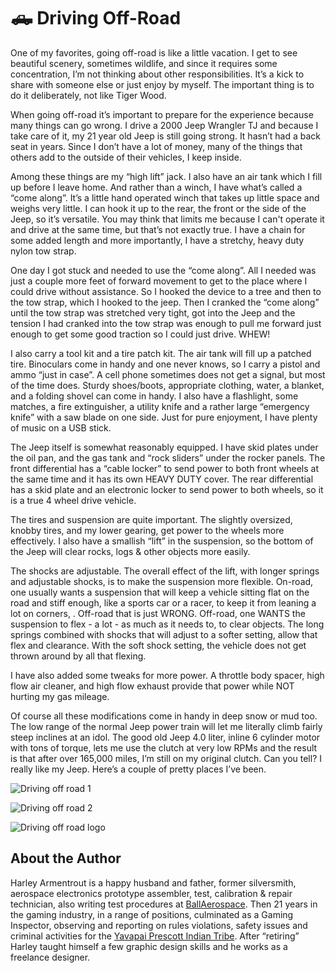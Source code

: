 # 🛻 Driving Off-Road

One of my favorites, going off-road is like a little vacation. I get to see
beautiful scenery, sometimes wildlife, and since it requires some concentration,
I’m not thinking about other responsibilities. It’s a kick to share with someone
else or just enjoy by myself. The important thing is to do it deliberately, not
like Tiger Wood.

When going off-road it’s important to prepare for the experience because many
things can go wrong. I drive a 2000 Jeep Wrangler TJ and because I take care of
it, my 21 year old Jeep is still going strong. It hasn’t had a back seat in
years. Since I don’t have a lot of money, many of the things that others add to
the outside of their vehicles, I keep inside.

Among these things are my “high lift” jack. I also have an air tank which I fill
up before I leave home. And rather than a winch, I have what’s called a “come
along”. It’s a little hand operated winch that takes up little space and weighs
very little. I can hook it up to the rear, the front or the side of the Jeep, so
it’s versatile. You may think that limits me because I can't operate it and drive
at the same time, but that’s not exactly true. I have a chain for some added
length and more importantly, I have a stretchy, heavy duty nylon tow strap.

One day I got stuck and needed to use the “come along”. All I needed was just a
couple more feet of forward movement to get to the place where I could drive
without assistance. So I hooked the device to a tree and then to the tow strap,
which I hooked to the jeep. Then I cranked the “come along” until the tow strap
was stretched very tight, got into the Jeep and the tension I had cranked into
the tow strap was enough to pull me forward just enough to get some good
traction so I could just drive. WHEW!

I also carry a tool kit and a tire patch kit. The air tank will fill up a
patched tire. Binoculars come in handy and one never knows, so I carry a pistol
and ammo “just in case”. A cell phone sometimes does not get a signal, but most
of the time does. Sturdy shoes/boots, appropriate clothing, water, a blanket,
and a folding shovel can come in handy. I also have a flashlight, some matches,
a fire extinguisher, a utility knife and a rather large “emergency knife” with a
saw blade on one side. Just for pure enjoyment, I have plenty of music on a USB
stick.

The Jeep itself is somewhat reasonably equipped. I have skid plates under the
oil pan, and the gas tank and “rock sliders” under the rocker panels. The front
differential has a “cable locker” to send power to both front wheels at the same
time and it has its own HEAVY DUTY cover. The rear differential has a skid plate
and an electronic locker to send power to both wheels, so it is a true 4 wheel
drive vehicle.

The tires and suspension are quite important. The slightly oversized, knobby
tires, and my lower gearing, get power to the wheels more effectively. I also
have a smallish “lift” in the suspension, so the bottom of the Jeep will clear
rocks, logs & other objects more easily.

The shocks are adjustable. The overall effect of the lift, with longer springs
and adjustable shocks, is to make the suspension more flexible. On-road, one
usually wants a suspension that will keep a vehicle sitting flat on the road and
stiff enough, like a sports car or a racer, to keep it from leaning a lot on
corners, . Off-road that is just WRONG. Off-road, one WANTS the suspension to
flex - a lot - as much as it needs to, to clear objects. The long springs
combined with shocks that will adjust to a softer setting, allow that flex and
clearance. With the soft shock setting, the vehicle does not get thrown around
by all that flexing.

I have also added some tweaks for more power. A throttle body spacer, high flow
air cleaner, and high flow exhaust provide that power while NOT hurting my gas
mileage.

Of course all these modifications come in handy in deep snow or mud too. The low
range of the normal Jeep power train will let me literally climb fairly steep
inclines at an idol. The good old Jeep 4.0 liter, inline 6 cylinder motor with
tons of torque, lets me use the clutch at very low RPMs and the result is that
after over 165,000 miles, I’m still on my original clutch. Can you tell? I
really like my Jeep. Here’s a couple of pretty places I’ve been.

![Driving off road 1](_static/images/driving/driving-1.png)

![Driving off road 2](_static/images/driving/driving-2.png)

![Driving off road logo](_static/images/driving/driving-off-road.jpeg)

## About the Author

Harley Armentrout is a happy husband and father, former silversmith, aerospace
electronics prototype assembler, test, calibration & repair technician, also
writing test procedures at [BallAerospace](https://www.ball.com/aerospace). Then
21 years in the gaming industry, in a range of positions, culminated as a Gaming
Inspector, observing and reporting on rules violations, safety issues and
criminal activities for the
[Yavapai Prescott Indian Tribe](https://buckyscasino.com/). After “retiring”
Harley taught himself a few graphic design skills and he works as a freelance
designer.
